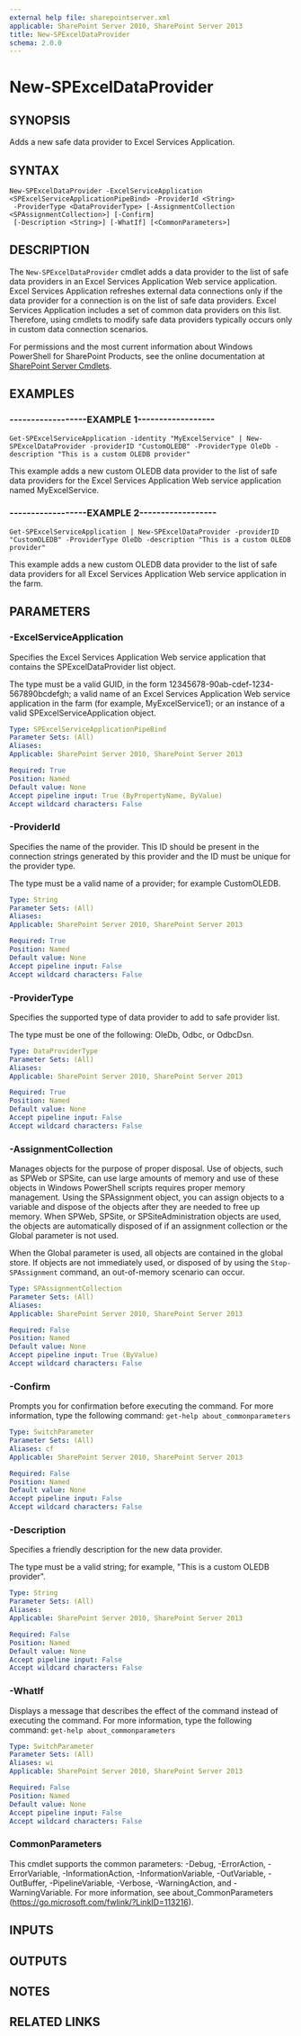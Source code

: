 ```yaml
---
external help file: sharepointserver.xml
applicable: SharePoint Server 2010, SharePoint Server 2013
title: New-SPExcelDataProvider
schema: 2.0.0
---
```


# New-SPExcelDataProvider

## SYNOPSIS
Adds a new safe data provider to Excel Services Application.


## SYNTAX

```
New-SPExcelDataProvider -ExcelServiceApplication <SPExcelServiceApplicationPipeBind> -ProviderId <String>
 -ProviderType <DataProviderType> [-AssignmentCollection <SPAssignmentCollection>] [-Confirm]
 [-Description <String>] [-WhatIf] [<CommonParameters>]
```

## DESCRIPTION
The `New-SPExcelDataProvider` cmdlet adds a data provider to the list of safe data providers in an Excel Services Application Web service application.
Excel Services Application refreshes external data connections only if the data provider for a connection is on the list of safe data providers. 
Excel Services Application includes a set of common data providers on this list.
Therefore, using cmdlets to modify safe data providers typically occurs only in custom data connection scenarios.

For permissions and the most current information about Windows PowerShell for SharePoint Products, see the online documentation at [SharePoint Server Cmdlets](https://docs.microsoft.com/powershell/sharepoint/sharepoint-server/sharepoint-server-cmdlets).


## EXAMPLES

### ------------------EXAMPLE 1------------------
```
Get-SPExcelServiceApplication -identity "MyExcelService" | New-SPExcelDataProvider -providerID "CustomOLEDB" -ProviderType OleDb -description "This is a custom OLEDB provider"
```

This example adds a new custom OLEDB data provider to the list of safe data providers for the Excel Services Application Web service application named MyExcelService.


### ------------------EXAMPLE 2------------------
```
Get-SPExcelServiceApplication | New-SPExcelDataProvider -providerID "CustomOLEDB" -ProviderType OleDb -description "This is a custom OLEDB provider"
```

This example adds a new custom OLEDB data provider to the list of safe data providers for all Excel Services Application Web service application in the farm.


## PARAMETERS

### -ExcelServiceApplication
Specifies the Excel Services Application Web service application that contains the SPExcelDataProvider list object.

The type must be a valid GUID, in the form 12345678-90ab-cdef-1234-567890bcdefgh; a valid name of an Excel Services Application Web service application in the farm (for example, MyExcelService1); or an instance of a valid SPExcelServiceApplication object.

```yaml
Type: SPExcelServiceApplicationPipeBind
Parameter Sets: (All)
Aliases: 
Applicable: SharePoint Server 2010, SharePoint Server 2013

Required: True
Position: Named
Default value: None
Accept pipeline input: True (ByPropertyName, ByValue)
Accept wildcard characters: False
```

### -ProviderId
Specifies the name of the provider.
This ID should be present in the connection strings generated by this provider and the ID must be unique for the provider type.

The type must be a valid name of a provider; for example CustomOLEDB.

```yaml
Type: String
Parameter Sets: (All)
Aliases: 
Applicable: SharePoint Server 2010, SharePoint Server 2013

Required: True
Position: Named
Default value: None
Accept pipeline input: False
Accept wildcard characters: False
```

### -ProviderType
Specifies the supported type of data provider to add to safe provider list.

The type must be one of the following: OleDb, Odbc, or OdbcDsn.

```yaml
Type: DataProviderType
Parameter Sets: (All)
Aliases: 
Applicable: SharePoint Server 2010, SharePoint Server 2013

Required: True
Position: Named
Default value: None
Accept pipeline input: False
Accept wildcard characters: False
```

### -AssignmentCollection
Manages objects for the purpose of proper disposal.
Use of objects, such as SPWeb or SPSite, can use large amounts of memory and use of these objects in Windows PowerShell scripts requires proper memory management.
Using the SPAssignment object, you can assign objects to a variable and dispose of the objects after they are needed to free up memory.
When SPWeb, SPSite, or SPSiteAdministration objects are used, the objects are automatically disposed of if an assignment collection or the Global parameter is not used.

When the Global parameter is used, all objects are contained in the global store.
If objects are not immediately used, or disposed of by using the `Stop-SPAssignment` command, an out-of-memory scenario can occur.

```yaml
Type: SPAssignmentCollection
Parameter Sets: (All)
Aliases: 
Applicable: SharePoint Server 2010, SharePoint Server 2013

Required: False
Position: Named
Default value: None
Accept pipeline input: True (ByValue)
Accept wildcard characters: False
```

### -Confirm
Prompts you for confirmation before executing the command.
For more information, type the following command: `get-help about_commonparameters`

```yaml
Type: SwitchParameter
Parameter Sets: (All)
Aliases: cf
Applicable: SharePoint Server 2010, SharePoint Server 2013

Required: False
Position: Named
Default value: None
Accept pipeline input: False
Accept wildcard characters: False
```

### -Description
Specifies a friendly description for the new data provider.

The type must be a valid string; for example, "This is a custom OLEDB provider".

```yaml
Type: String
Parameter Sets: (All)
Aliases: 
Applicable: SharePoint Server 2010, SharePoint Server 2013

Required: False
Position: Named
Default value: None
Accept pipeline input: False
Accept wildcard characters: False
```

### -WhatIf
Displays a message that describes the effect of the command instead of executing the command.
For more information, type the following command: `get-help about_commonparameters`

```yaml
Type: SwitchParameter
Parameter Sets: (All)
Aliases: wi
Applicable: SharePoint Server 2010, SharePoint Server 2013

Required: False
Position: Named
Default value: None
Accept pipeline input: False
Accept wildcard characters: False
```

### CommonParameters
This cmdlet supports the common parameters: -Debug, -ErrorAction, -ErrorVariable, -InformationAction, -InformationVariable, -OutVariable, -OutBuffer, -PipelineVariable, -Verbose, -WarningAction, and -WarningVariable. For more information, see about_CommonParameters (https://go.microsoft.com/fwlink/?LinkID=113216).

## INPUTS

## OUTPUTS

## NOTES

## RELATED LINKS
